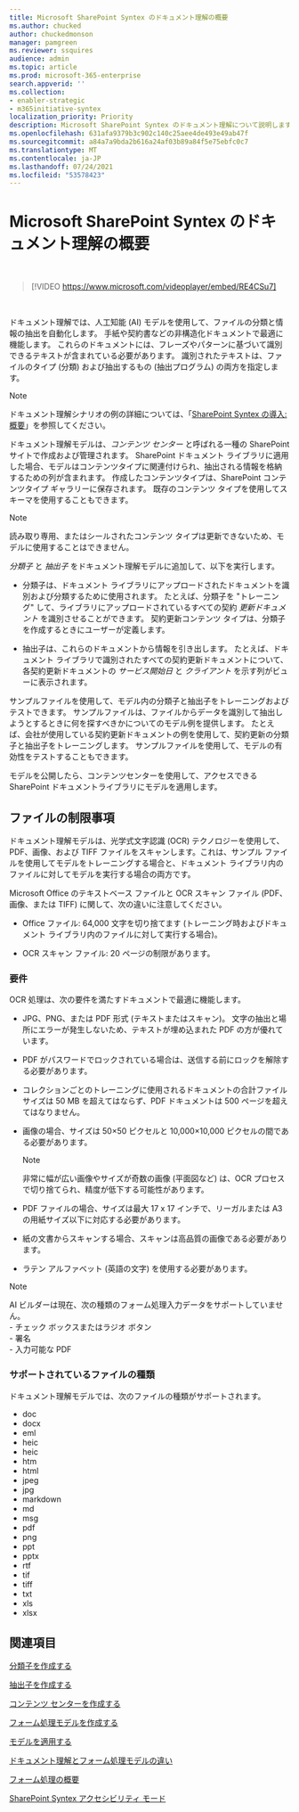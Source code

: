 ```yaml
---
title: Microsoft SharePoint Syntex のドキュメント理解の概要
ms.author: chucked
author: chuckedmonson
manager: pamgreen
ms.reviewer: ssquires
audience: admin
ms.topic: article
ms.prod: microsoft-365-enterprise
search.appverid: ''
ms.collection:
- enabler-strategic
- m365initiative-syntex
localization_priority: Priority
description: Microsoft SharePoint Syntex のドキュメント理解について説明します。
ms.openlocfilehash: 631afa9379b3c902c140c25aee4de493e49ab47f
ms.sourcegitcommit: a84a7a9bda2b616a24af03b89a84f5e75ebfc0c7
ms.translationtype: MT
ms.contentlocale: ja-JP
ms.lasthandoff: 07/24/2021
ms.locfileid: "53578423"
---
```

# <a name="document-understanding-overview-in-microsoft-sharepoint-syntex"></a>Microsoft SharePoint Syntex のドキュメント理解の概要


</br>

> [!VIDEO https://www.microsoft.com/videoplayer/embed/RE4CSu7] 

</br>

ドキュメント理解では、人工知能 (AI) モデルを使用して、ファイルの分類と情報の抽出を自動化します。 手紙や契約書などの非構造化ドキュメントで最適に機能します。 これらのドキュメントには、フレーズやパターンに基づいて識別できるテキストが含まれている必要があります。 識別されたテキストは、ファイルのタイプ (分類) および抽出するもの (抽出プログラム) の両方を指定します。

> [!NOTE]
> ドキュメント理解シナリオの例の詳細については、「[SharePoint Syntex の導入: 概要](./adoption-getstarted.md)」を参照してください。

ドキュメント理解モデルは、*コンテンツ センター* と呼ばれる一種の SharePoint サイトで作成および管理されます。 SharePoint ドキュメント ライブラリに適用した場合、モデルはコンテンツタイプに関連付けられ、抽出される情報を格納するための列が含まれます。 作成したコンテンツタイプは、SharePoint コンテンツタイプ ギャラリーに保存されます。 既存のコンテンツ タイプを使用してスキーマを使用することもできます。

> [!NOTE]
> 読み取り専用、またはシールされたコンテンツ タイプは更新できないため、モデルに使用することはできません。

*分類子* と *抽出子* をドキュメント理解モデルに追加して、以下を実行します。 

- 分類子は、ドキュメント ライブラリにアップロードされたドキュメントを識別および分類するために使用されます。 たとえば、分類子を "トレーニング" して、ライブラリにアップロードされているすべての契約 *更新ドキュメント* を識別させることができます。 契約更新コンテンツ タイプは、分類子を作成するときにユーザーが定義します。

- 抽出子は、これらのドキュメントから情報を引き出します。 たとえば、ドキュメント ライブラリで識別されたすべての契約更新ドキュメントについて、各契約更新ドキュメントの *サービス開始日* と *クライアント* を示す列がビューに表示されます。 

サンプルファイルを使用して、モデル内の分類子と抽出子をトレーニングおよびテストできます。 サンプルファイルは、ファイルからデータを識別して抽出しようとするときに何を探すべきかについてのモデル例を提供します。 たとえば、会社が使用している契約更新ドキュメントの例を使用して、契約更新の分類子と抽出子をトレーニングします。 サンプルファイルを使用して、モデルの有効性をテストすることもできます。

モデルを公開したら、コンテンツセンターを使用して、アクセスできる SharePoint ドキュメントライブラリにモデルを適用します。  

## <a name="file-limitations"></a>ファイルの制限事項

ドキュメント理解モデルは、光学式文字認識 (OCR) テクノロジーを使用して、PDF、画像、および TIFF ファイルをスキャンします。これは、サンプル ファイルを使用してモデルをトレーニングする場合と、ドキュメント ライブラリ内のファイルに対してモデルを実行する場合の両方です。

Microsoft Office のテキストベース ファイルと OCR スキャン ファイル (PDF、画像、または TIFF) に関して、次の違いに注意してください。

- Office ファイル: 64,000 文字を切り捨てます (トレーニング時およびドキュメント ライブラリ内のファイルに対して実行する場合)。

- OCR スキャン ファイル: 20 ページの制限があります。  

### <a name="requirements"></a>要件

OCR 処理は、次の要件を満たすドキュメントで最適に機能します。

- JPG、PNG、または PDF 形式 (テキストまたはスキャン)。 文字の抽出と場所にエラーが発生しないため、テキストが埋め込まれた PDF の方が優れています。

- PDF がパスワードでロックされている場合は、送信する前にロックを解除する必要があります。

- コレクションごとのトレーニングに使用されるドキュメントの合計ファイル サイズは 50 MB を超えてはならず、PDF ドキュメントは 500 ページを超えてはなりません。

- 画像の場合、サイズは 50×50 ピクセルと 10,000×10,000 ピクセルの間である必要があります。
   > [!NOTE]
   > 非常に幅が広い画像やサイズが奇数の画像 (平面図など) は、OCR プロセスで切り捨てられ、精度が低下する可能性があります。
 
- PDF ファイルの場合、サイズは最大 17 x 17 インチで、リーガルまたは A3 の用紙サイズ以下に対応する必要があります。

- 紙の文書からスキャンする場合、スキャンは高品質の画像である必要があります。

- ラテン アルファベット (英語の文字) を使用する必要があります。

> [!NOTE]
> AI ビルダーは現在、次の種類のフォーム処理入力データをサポートしていません。<br>- チェック ボックスまたはラジオ ボタン<br>- 署名<br>- 入力可能な PDF

### <a name="supported-file-types"></a>サポートされているファイルの種類

ドキュメント理解モデルでは、次のファイルの種類がサポートされます。

- doc
- docx
- eml
- heic
- heic
- htm
- html
- jpeg
- jpg
- markdown
- md
- msg
- pdf
- png
- ppt
- pptx
- rtf
- tif
- tiff
- txt
- xls
- xlsx



## <a name="see-also"></a>関連項目
[分類子を作成する](create-a-classifier.md)

[抽出子を作成する](create-an-extractor.md)

[コンテンツ センターを作成する](create-a-content-center.md)

[フォーム処理モデルを作成する](create-a-form-processing-model.md)

[モデルを適用する](apply-a-model.md)   

[ドキュメント理解とフォーム処理モデルの違い](difference-between-document-understanding-and-form-processing-model.md)
  
[フォーム処理の概要](form-processing-overview.md)

[SharePoint Syntex アクセシビリティ モード](accessibility-mode.md)